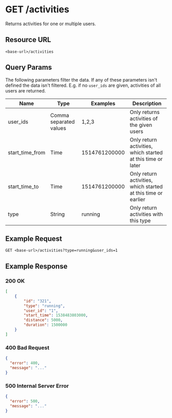 # GET /activities

Returns activities for one or multiple users.

## Resource URL
`<base-url>/activities`

## Query Params

The following parameters filter the data. If any of these parameters isn't defined the data isn't filtered. E.g. if no `user_ids` are given, activities of all users are returned.

| Name            | Type                   | Examples      | Description                                                   |
|-----------------|------------------------|---------------|---------------------------------------------------------------|
| user_ids        | Comma separated values | 1,2,3       | Only returns activities of the given users                    |
| start_time_from | Time                   | 1514761200000 | Only return activities, which started at this time or later   |
| start_time_to   | Time                   | 1514761200000 | Only return activities, which started at this time or earlier |
| type            | String                 | running       | Only return activities with this type                         |


## Example Request
`GET <base-url>/activities?type=running&user_ids=1`

## Example Response

### 200 OK

```json
[
    {
        "id": "321",
        "type": "running",
        "user_id": "1",
        "start_time": 1538483803000,
        "distance": 5000,
        "duration": 1500000
    }
]

```

### 400 Bad Request

```json
{
  "error": 400,
  "message": "..."
}

```

### 500 Internal Server Error

```json
{
  "error": 500,
  "message": "..."
}

```